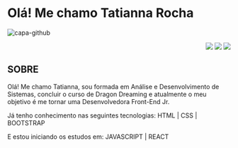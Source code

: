 <h1>Olá! Me chamo Tatianna Rocha</h1>

![capa-github](https://user-images.githubusercontent.com/34520874/165646967-14f5c2a7-de6b-49a2-99b5-351de9ff6316.png)
 
<div align="right"> 
  <a href="https://instagram.com/tatiannarocha" target="_blank"><img src="https://img.shields.io/badge/-Instagram-%23E4405F?style=for-the-badge&logo=instagram&logoColor=white" target="_blank"></a>
  <a href = "mailto:tatiannarocha95@gmail.com"><img src="https://img.shields.io/badge/-Gmail-%23333?style=for-the-badge&logo=gmail&logoColor=white" target="_blank"></a>
  <a href="https://www.linkedin.com/in/tatianna-rocha-121578117/" target="_blank"><img src="https://img.shields.io/badge/-LinkedIn-%230077B5?style=for-the-badge&logo=linkedin&logoColor=white" target="_blank"></a> 
</div>

<h2><strong>SOBRE</strong></h2>

Olá! Me chamo Tatianna, sou formada em Análise e Desenvolvimento de Sistemas, concluir o curso de Dragon Dreaming e atualmente o meu objetivo é me tornar uma Desenvolvedora Front-End Jr. 

Já tenho conhecimento nas seguintes tecnologias: 
HTML | CSS | BOOTSTRAP

E estou iniciando os estudos em: 
JAVASCRIPT | REACT
